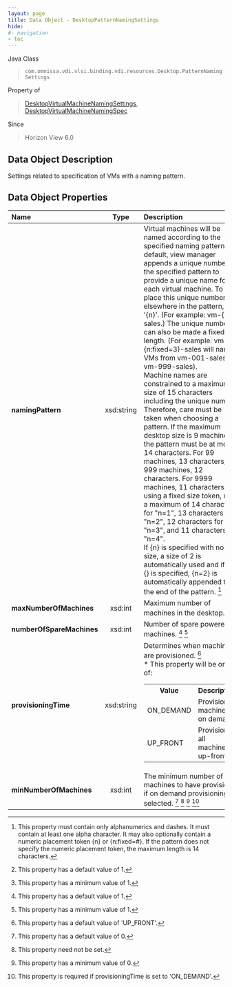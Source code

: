 ```yaml
---
layout: page
title: Data Object - DesktopPatternNamingSettings
hide:
#- navigation
- toc
---
```






Java Class
> `com.omnissa.vdi.vlsi.binding.vdi.resources.Desktop.PatternNamingSettings`

Property of
> [DesktopVirtualMachineNamingSettings](vdi.resources.Desktop.VirtualMachineNamingSettings.md#field_detail), [DesktopVirtualMachineNamingSpec](vdi.resources.Desktop.VirtualMachineNamingSpec.md#field_detail)

Since
> Horizon View 6.0


## Data Object Description

Settings related to specification of VMs with a naming pattern.

## Data Object Properties

 Name | Type | Description
:---|:---:|:---
**namingPattern**|  xsd:string|  Virtual machines will be named according to the specified naming pattern. By default, view manager appends a unique number to the specified pattern to provide a unique name for each virtual machine. To place this unique number elsewhere in the pattern, use '{n}'. (For example: vm-{n}-sales.) The unique number can also be made a fixed length. (For example: vm-{n:fixed=3}-sales will name VMs from vm-001-sales to vm-999-sales). <br>Machine names are constrained to a maximum size of 15 characters including the unique number. Therefore, care must be taken when choosing a pattern. If the maximum desktop size is 9 machines, the pattern must be at most 14 characters. For 99 machines, 13 characters, for 999 machines, 12 characters. For 9999 machines, 11 characters. If using a fixed size token, use a maximum of 14 characters for "n=1", 13 characters for "n=2", 12 characters for "n=3", and 11 characters for "n=4". <br>If {n} is specified with no size, a size of 2 is automatically used and if no {} is specified, {n=2} is automatically appended to the end of the pattern. [^70]
**maxNumberOfMachines**|  xsd:int|  Maximum number of machines in the desktop. [^10] [^8]
**numberOfSpareMachines**|  xsd:int|  Number of spare powered on machines. [^10] [^8]
**provisioningTime**|  xsd:string|  Determines when machines are provisioned. [^71] <br>* This property will be one of:<br><table><tr><th>Value</th><th>Description</th></tr><tr><td>ON_DEMAND</td><td>Provision machines on demand.</td></tr><tr><td>UP_FRONT</td><td>Provision all machines up-front.</td></tr></table>
**minNumberOfMachines**|  xsd:int|  The minimum number of machines to have provisioned if on demand provisioning is selected. [^19] [^1] [^72] [^73]


 


[^1]: This property need not be set.
[^8]: This property has a minimum value of 1.
[^10]: This property has a default value of 1.
[^19]: This property has a default value of 0.
[^70]: This property must contain only alphanumerics and dashes. It must contain at least one alpha character. It may also optionally contain a numeric placement token {n} or {n:fixed=#}. If the pattern does not specify the numeric placement token, the maximum length is 14 characters.
[^71]: This property has a default value of 'UP_FRONT'.
[^72]: This property has a minimum value of 0.
[^73]: This property is required if provisioningTime is set to 'ON_DEMAND'.